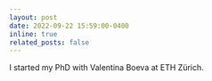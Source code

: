 ```yaml
---
layout: post
date: 2022-09-22 15:59:00-0400
inline: true
related_posts: false
---
```

I started my PhD with Valentina Boeva at ETH Zürich.